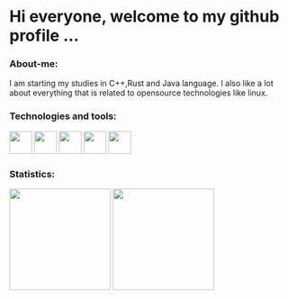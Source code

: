 <h1>Hi everyone,  welcome to my github profile ...</h1>

<h3>About-me:</h3>

<p>I am starting my studies in C++,Rust and Java language. I also like a lot about everything that is related to opensource technologies like linux.</p>

<h3>Technologies and tools:</h3> 

 <img src="https://cdn.jsdelivr.net/gh/devicons/devicon/icons/vim/vim-original.svg" width="40" height="40"/> <img src="https://cdn.jsdelivr.net/gh/devicons/devicon/icons/git/git-original.svg" width="40" height="40"/> <img src="https://cdn.jsdelivr.net/gh/devicons/devicon/icons/bash/bash-original.svg" width="40" height="40"/> <img src="https://cdn.jsdelivr.net/gh/devicons/devicon/icons/cplusplus/cplusplus-original.svg" width="40" height="40" /> <img src="https://cdn.jsdelivr.net/gh/devicons/devicon/icons/java/java-original-wordmark.svg" width="40" height="40" />
          
          
           
           
<h3> Statistics: </h3> 

<div>
<img height="180em" src="https://github-readme-stats.vercel.app/api?username=miquerinus&show_icons=true&theme=dark"/>
<img height="180em" src="https://github-readme-stats.vercel.app/api/top-langs/?username=miquerinus&layout=compact&theme=dark"/>
</div>
          
         
